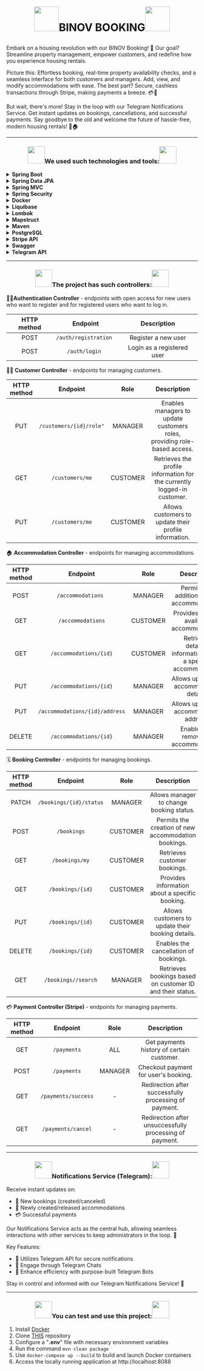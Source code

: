 # <p align="center"><img src="https://cdn.icon-icons.com/icons2/3761/PNG/512/house_building_home_icon_231030.png" width="65"/>BINOV BOOKING<img src="https://cdn.icon-icons.com/icons2/3761/PNG/512/house_building_home_icon_231030.png" width="65"/></p>
Embark on a housing revolution with our BINOV Booking! 🌟 Our goal? Streamline property management, empower customers, and redefine how you experience housing rentals.

Picture this: Effortless booking, real-time property availability checks, and a seamless interface for both customers and managers. Add, view, and modify accommodations with ease. The best part? Secure, cashless transactions through Stripe, making payments a breeze. 💳💨

But wait, there's more! Stay in the loop with our Telegram Notifications Service. Get instant updates on bookings, cancellations, and successful payments. Say goodbye to the old and welcome the future of hassle-free, modern housing rentals! 🚀🏠

-------
### <p align="center"><img src="https://media4.giphy.com/media/hJl9v892gjwLEdHoZv/giphy.gif?cid=790b7611l43ui7nrwxl8x9ywd5p44aufwveucp8jd1p8yjj5&ep=v1_stickers_search&rid=giphy.gif&ct=s" width="45"/>We used such technologies and tools:<img src="https://media4.giphy.com/media/hJl9v892gjwLEdHoZv/giphy.gif?cid=790b7611l43ui7nrwxl8x9ywd5p44aufwveucp8jd1p8yjj5&ep=v1_stickers_search&rid=giphy.gif&ct=s" width="45"/></p>
<details>
  <summary><b>Spring Boot</b></summary>

*A framework for building and deploying Java applications with an embedded server, simplifying configuration and accelerating development.*
</details>
<details>
  <summary><b>Spring Data JPA</b></summary>

*Part of the Spring Data project, providing an abstraction for working with databases through JPA (Java Persistence API), simplifying interaction with relational databases.*
</details>
<details>
  <summary><b>Spring MVC</b></summary>

*Model-View-Controller framework for developing web applications, enabling easy creation of websites and web services.*
</details>
<details>
  <summary><b>Spring Security</b></summary>

*Framework for securing Spring applications, adding authentication and authorization to protect resources.*
</details>
<details>
  <summary><b>Docker</b></summary>

*Platform for automating deployment and managing containerized applications, simplifying work with isolated environments.*
</details>
<details>
  <summary><b>Liquibase</b></summary>

*Tool for version control of database schemas, allowing controlled schema changes.*
</details>
<details>
  <summary><b>Lombok</b></summary>

*Library that automates code generation to reduce boilerplate cLombok: ode, such as getters, setters, and equals/hashCode.Lombok: ode, such as getters, setters, and equals/hashCode.*
</details>
<details>
  <summary><b>Mapstruct </b></summary>

*Library for automatic code generation of mappings between Java objects, simplifying conversion between different models.*
</details>
<details>
  <summary><b>Maven</b></summary>

*Tool for managing project dependencies, compilation, building, and publishing of Java programs.*
</details>
<details>
  <summary><b>PostgreSQL </b></summary>

*Relational database that uses the SQL language for managing and interacting with data.*
</details>
<details>
  <summary><b>Stripe API</b></summary>

*A set of tools and APIs for building online payment solutions, allowing developers to integrate payment processing into their applications.*
</details>
<details>
  <summary><b>Swagger</b></summary>

*Tool for automatically generating API documentation, allowing developers to interactively engage with and understand the structure of the API.*
</details>
<details>
  <summary><b>Telegram API</b></summary>

*A set of APIs provided by Telegram Messenger for building chatbots, integrations, and other applications on the Telegram platform.*
</details>

------

### <p align="center"><img src="https://media4.giphy.com/media/hJl9v892gjwLEdHoZv/giphy.gif?cid=790b7611l43ui7nrwxl8x9ywd5p44aufwveucp8jd1p8yjj5&ep=v1_stickers_search&rid=giphy.gif&ct=s" width="45"/>The project has such controllers:<img src="https://media4.giphy.com/media/hJl9v892gjwLEdHoZv/giphy.gif?cid=790b7611l43ui7nrwxl8x9ywd5p44aufwveucp8jd1p8yjj5&ep=v1_stickers_search&rid=giphy.gif&ct=s" width="45"/></p>
📝🔑**Authentication Controller** - endpoints with open access for new users who want to register and for registered users who want to log in.

| HTTP method |       Endpoint        |           Description           |
|:-----------:|:---------------------:|:-------------------------------:|
|    POST     | `/auth/registration ` |       Register a new user       |
|    POST     |    `/auth/login `     |   Login as a registered user    |

🧑‍💼 **Customer Controller** - endpoints for managing customers.

| HTTP method |         Endpoint         |   Role   |                               Description                                |
|:-----------:|:------------------------:|:--------:|:------------------------------------------------------------------------:|
|     PUT     | `/customers/{id}/role" ` | MANAGER  | Enables managers to update customers roles, providing role-based access. |
|     GET     |     `/customers/me`      | CUSTOMER | Retrieves the profile information for the currently logged-in customer.  |
|     PUT     |     `/customers/me`      | CUSTOMER |          Allows customers to update their profile information.           |

🏠 **Accommodation Controller** - endpoints for managing accommodations.

| HTTP method |            Endpoint            |   Role   |                          Description                           |
|:-----------:|:------------------------------:|:--------:|:--------------------------------------------------------------:|
|    POST     |       `/accommodations `       | MANAGER  |          Permits the addition of new accommodations.           |
|     GET     |       `/accommodations`        | CUSTOMER |          Provides a list of available accommodations.          |
|     GET     |     `/accommodations/{id}`     | CUSTOMER | Retrieves detailed information about a specific accommodation. |
|     PUT     |     `/accommodations/{id}`     | MANAGER  |            Allows updates to accommodation details.            |
|     PUT     | `/accommodations/{id}/address` | MANAGER  |            Allows updates to accommodation address.            |
|   DELETE    |     `/accommodations/{id}`     | MANAGER  |             Enables the removal of accommodations.             |

🗓️ **Booking Controller** - endpoints for managing bookings.

| HTTP method |        Endpoint         |   Role   |                        Description                        |
|:-----------:|:-----------------------:|:--------:|:---------------------------------------------------------:|
|    PATCH    | `/bookings/{id}/status` | MANAGER  |         Allows manager to change booking status.          |
|    POST     |       `/bookings`       | CUSTOMER |    Permits the creation of new accommodation bookings.    |
|     GET     |     `/bookings/my`      | CUSTOMER |               Retrieves customer bookings.                |
|     GET     |    `/bookings/{id}`     | CUSTOMER |      Provides information about a specific booking.       |
|     PUT     |    `/bookings/{id}`     | CUSTOMER |     Allows customers to update their booking details.     |
|   DELETE    |    `/bookings/{id}`     | CUSTOMER |           Enables the cancellation of bookings.           |
|     GET     |   `/bookings//search`   | MANAGER  | Retrieves bookings based on customer ID and their status. |

💳 **Payment Controller (Stripe)** - endpoints for managing payments.

| HTTP method |      Endpoint       |  Role   |                       Description                       |
|:-----------:|:-------------------:|:-------:|:-------------------------------------------------------:|
|     GET     |     `/payments`     |   ALL   |        Get payments history of certain customer.        |
|    POST     |     `/payments`     | MANAGER |          Checkout payment for user's booking.           |
|     GET     | `/payments/success` |    -    |  Redirection after successfully processing of payment.  |
|     GET     | `/payments/cancel`  |    -    | Redirection after unsuccessfully processing of payment. |

------

### <p align="center"><img src="https://media4.giphy.com/media/hJl9v892gjwLEdHoZv/giphy.gif?cid=790b7611l43ui7nrwxl8x9ywd5p44aufwveucp8jd1p8yjj5&ep=v1_stickers_search&rid=giphy.gif&ct=s" width="45"/>Notifications Service (Telegram):<img src="https://media4.giphy.com/media/hJl9v892gjwLEdHoZv/giphy.gif?cid=790b7611l43ui7nrwxl8x9ywd5p44aufwveucp8jd1p8yjj5&ep=v1_stickers_search&rid=giphy.gif&ct=s" width="45"/></p>
Receive instant updates on:

- 📅 New bookings (created/canceled)
- 🏡 Newly created/released accommodations
- 💳 Successful payments

Our Notifications Service acts as the central hub, allowing seamless interactions with other services to keep administrators in the loop. 🔄

Key Features:

- 🤖 Utilizes Telegram API for secure notifications
- 💬 Engage through Telegram Chats
- 🚀 Enhance efficiency with purpose-built Telegram Bots

Stay in control and informed with our Telegram Notifications Service! 🌟

------

### <p align="center"><img src="https://media4.giphy.com/media/hJl9v892gjwLEdHoZv/giphy.gif?cid=790b7611l43ui7nrwxl8x9ywd5p44aufwveucp8jd1p8yjj5&ep=v1_stickers_search&rid=giphy.gif&ct=s" width="45"/>You can test and use this project:<img src="https://media4.giphy.com/media/hJl9v892gjwLEdHoZv/giphy.gif?cid=790b7611l43ui7nrwxl8x9ywd5p44aufwveucp8jd1p8yjj5&ep=v1_stickers_search&rid=giphy.gif&ct=s" width="45"/></p>
1. Install [Docker](https://www.docker.com/products/docker-desktop/)
2. Clone [THIS](https://github.com/jv-sep23-binov/accommodation-booking-service) repository
3. Configure a "**.env**" file with necessary environment variables
4. Run the command `mvn clean package`
5. Use `docker-compose up --build` to build and launch Docker containers
6. Access the locally running application at http://localhost:8088

